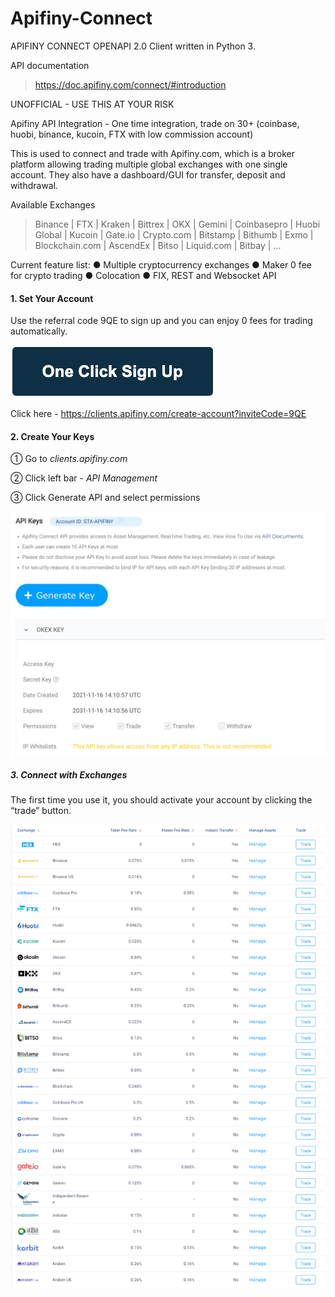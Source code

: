 # Apifiny-Connect

APIFINY CONNECT OPENAPI 2.0 Client written in Python 3.

API documentation

> https://doc.apifiny.com/connect/#introduction

UNOFFICIAL - USE THIS AT YOUR RISK

Apifiny API Integration - One time integration, trade on 30+ (coinbase, huobi, binance, kucoin, FTX with low commission account) 

This is used to connect and trade with Apifiny.com, which is a broker platform allowing trading multiple global exchanges with one single account. They also have a dashboard/GUI for transfer, deposit and withdrawal.

Available Exchanges 

> Binance | FTX | Kraken | Bittrex | OKX | Gemini | Coinbasepro | Huobi Global | Kucoin | Gate.io | Crypto.com | Bitstamp | Bithumb |  Exmo | Blockchain.com | AscendEx | Bitso | Liquid.com | Bitbay | ...



Current feature list:
●	Multiple cryptocurrency exchanges
●	Maker 0 fee for crypto trading 
●	Colocation 
●	FIX, REST and Websocket API



#### 1. Set Your Account
Use the referral code 9QE to sign up and you can enjoy 0 fees for trading automatically. 

![sign-up](img/sign-up.png)

Click here - https://clients.apifiny.com/create-account?inviteCode=9QE



#### 2. Create Your Keys

① Go to *clients.apifiny.com*

② Click left bar - *API Management* 

③ Click Generate API and select permissions

![create-key](img/create-key.png)



##### 3. Connect with Exchanges 

The first time you use it, you should activate your account by clicking the “trade” button.

![connect](img/connect.png)
